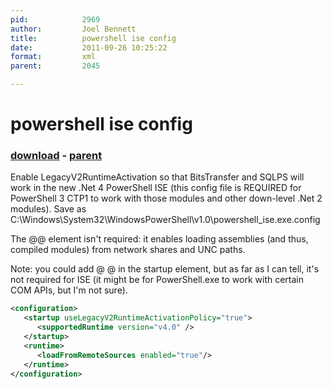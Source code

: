 ```yaml
---
pid:            2969
author:         Joel Bennett
title:          powershell ise config
date:           2011-09-26 10:25:22
format:         xml
parent:         2045

---
```


# powershell ise config

### [download](//scripts/2969.xml) - [parent](//scripts/2045.md)

Enable LegacyV2RuntimeActivation so that BitsTransfer and SQLPS will work in the new .Net 4 PowerShell ISE (this config file is REQUIRED for PowerShell 3 CTP1 to work with those modules and other down-level .Net 2 modules). Save as C:\Windows\System32\WindowsPowerShell\v1.0\powershell_ise.exe.config

The @<runtime><loadFromRemoteSources enabled="true"/></runtime>@ element isn't required: it enables loading assemblies (and thus, compiled modules) from network shares and UNC paths.

Note: you could add @<process> <rollForward enabled="true" /> </process>@ in the startup element, but as far as I can tell, it's not required for ISE (it might be for PowerShell.exe to work with certain COM APIs, but I'm not sure).

```xml
<configuration>
   <startup useLegacyV2RuntimeActivationPolicy="true">
      <supportedRuntime version="v4.0" />
   </startup>
   <runtime>
      <loadFromRemoteSources enabled="true"/>
   </runtime>
</configuration>
```
